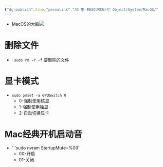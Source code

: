 ```yaml
---
{"dg-publish":true,"permalink":"/D 📚 RESOURCE/📦 Object/System/MacOS/","title":"MacOS","noteIcon":"1","created":"2024-07-04T13:45:17.000+08:00","updated":"2024-12-12T15:56:31.598+08:00"}
---
```


-   MacOS的大脑![](https://api2.mubu.com/v3/document_image/52e7d0b6-3705-4c66-bb3a-4e313781b881-20454557.jpg)  

# 删除文件  

-   `·sudo rm -r -f` 要删除的文件  

# 显卡模式  

-   `sudo pmset -a GPUSwitch 0`
	-   0-强制使用核显 
	-   1-强制使用独显  
	-   2-自动切换显卡  

# Mac经典开机启动音  

-   ```sudo nvram StartupMute=%00`  
	-   00-开启  
	-   01-关闭

